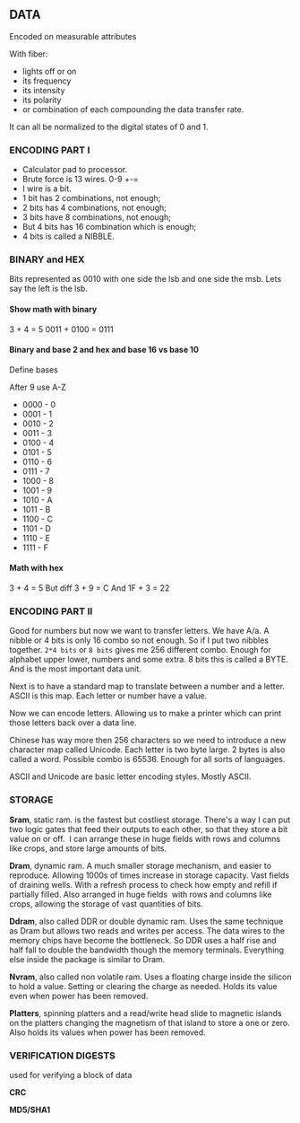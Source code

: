 ## DATA ##

Encoded on measurable attributes

With fiber:

- lights off or on
- its frequency
- its intensity
- its polarity
- or combination of each compounding the data transfer rate.

It can all be normalized to the digital states of 0 and 1.


### ENCODING PART I ###

- Calculator pad to processor.
- Brute force is 13 wires. 0-9 +-=
- I wire is a bit.
- 1 bit has 2 combinations, not enough;
- 2 bits has 4 combinations, not enough;
- 3 bits have 8 combinations, not enough;
- But 4 bits has 16 combination which is enough;
- 4 bits is called a NIBBLE.


### BINARY and HEX ###

Bits represented as 0010 with one side the lsb and one side the msb. Lets say the left is the lsb.

#### Show math with binary ####
3 + 4 = 5
0011 + 0100 = 0111

#### Binary and base 2 and hex and base 16 vs base 10 ###
Define bases

After 9 use A-Z

* 0000 - 0
* 0001 - 1
* 0010 - 2
* 0011 - 3
* 0100 - 4
* 0101 - 5
* 0110 - 6
* 0111 - 7
* 1000 - 8
* 1001 - 9
* 1010 - A
* 1011 - B
* 1100 - C
* 1101 - D
* 1110 - E
* 1111 - F

#### Math with hex ####
3 + 4 = 5
But diff
3 + 9 = C
And
1F + 3 = 22


### ENCODING PART II ###
Good for numbers but now we want to transfer letters. We have A/a. A nibble or 4 bits is only 16 combo so not enough. So if I put two nibbles together. `2*4 bits` or `8 bits` gives me 256 different combo. Enough for alphabet upper lower, numbers and some extra.
8 bits this is called a BYTE. And is the most important data unit.

Next is to have a standard map to translate between a number and a letter. ASCII is this map. Each letter or number have a value. 

Now we can encode letters. Allowing us to make a printer which can print those letters back over a data line. 

Chinese has way more then 256 characters so we need to introduce a new character map called Unicode. Each letter is two byte large. 2 bytes is also called a word. Possible combo is 65536. Enough for all sorts of languages.

ASCII and Unicode are basic letter encoding styles. Mostly ASCII.


### STORAGE ###

**Sram**, static ram. is the fastest but costliest storage. There's a way I can put two logic gates that feed their outputs to each other, so that they store a bit value on or off.  I can arrange these in huge fields with rows and columns like crops, and store large amounts of bits.

**Dram**, dynamic ram. A much smaller storage mechanism, and easier to reproduce. Allowing 1000s of times increase in storage capacity. Vast fields of draining wells. With a refresh process to check how empty and refill if partially filled. Also arranged in huge fields  with rows and columns like crops, allowing the storage of vast quantities of bits. 

**Ddram**, also called DDR or double dynamic ram. Uses the same technique as Dram but allows two reads and writes per access. The data wires to the memory chips have become the bottleneck. So DDR uses a half rise and half fall to double the bandwidth though the memory terminals. Everything else inside the package is similar to Dram.

**Nvram**, also called non volatile ram. Uses a floating charge inside the silicon to hold a value. Setting or clearing the charge as needed. Holds its value even when power has been removed.

**Platters**, spinning platters and a read/write head slide to magnetic islands on the platters changing the magnetism of that island to store a one or zero. Also holds its values when power has been removed.

### VERIFICATION DIGESTS ###
used for verifying a block of data

**CRC**

**MD5/SHA1**